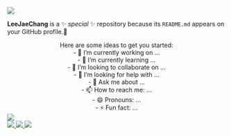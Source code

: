 <img src="https://capsule-render.vercel.app/api?type=Shark&color=auto&height=200&section=header&text=%20안녕하세요&fontSize=80&animation=twinkling" />

**LeeJaeChang** is a ✨ _special_ ✨ repository because its `README.md` appears on your GitHub profile.💩

<div align="center">
Here are some ideas to get you started:<br>
- 🔭 I’m currently working on ...<br>
- 🌱 I’m currently learning ...<br>
- 👯 I’m looking to collaborate on ...<br>
- 🤔 I’m looking for help with ...<br>
- 💬 Ask me about ...<br>
- 📫 How to reach me: ...<br>
- 😄 Pronouns: ...<br>
- ⚡ Fun fact: ...<br>
</div>
<a href="https://hits.seeyoufarm.com"><img src="https://hits.seeyoufarm.com/api/count/incr/badge.svg?url=https%3A%2F%2Fgithub.com%2FLeeJaeChang&count_bg=%2379C83D&title_bg=%23555555&icon=counter-strike.svg&icon_color=%23E7E7E7&title=hits&edge_flat=false"/></a><br>

<a href="" target="_blank">
<img src="https://img.shields.io/badge/c-A8B9CC?style=flat-square&logo=c&logoColor=white"/>
</a>
<a href="" target="_blank">
<img src="https://img.shields.io/badge/c++-00599C?style=flat-square&logo=cplusplus&logoColor=white"/>
</a>
<a href="" target="_blank">
<img src="https://img.shields.io/badge/javascript-F7DF1E?style=flat-square&logo=javascript&logoColor=white"/>
</a>
